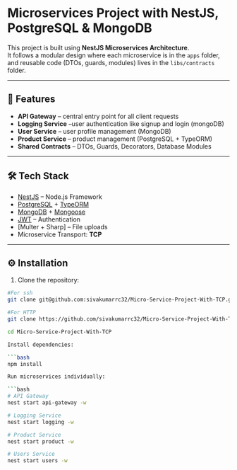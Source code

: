 # Microservices Project with NestJS, PostgreSQL & MongoDB

This project is built using **NestJS Microservices Architecture**.  
It follows a modular design where each microservice is in the `apps` folder, and reusable code (DTOs, guards, modules) lives in the `libs/contracts` folder.

---

## 🚀 Features
- **API Gateway** – central entry point for all client requests
- **Logging Service** –user authentication like signup and login (mongoDB)
- **User Service** – user profile management (MongoDB)
- **Product Service** – product management (PostgreSQL + TypeORM)
- **Shared Contracts** – DTOs, Guards, Decorators, Database Modules

---

## 🛠️ Tech Stack
- [NestJS](https://nestjs.com/) – Node.js Framework
- [PostgreSQL](https://www.postgresql.org/) + [TypeORM](https://typeorm.io/)
- [MongoDB](https://www.mongodb.com/) + [Mongoose](https://mongoosejs.com/)
- [JWT](https://jwt.io/) – Authentication
- [Multer + Sharp] – File uploads
- Microservice Transport: **TCP**

---

## ⚙️ Installation
1. Clone the repository:
```bash
#For ssh 
git clone git@github.com:sivakumarrc32/Micro-Service-Project-With-TCP.git

#For HTTP 
git clone https://github.com/sivakumarrc32/Micro-Service-Project-With-TCP.git

cd Micro-Service-Project-With-TCP

Install dependencies:

```bash
npm install

Run microservices individually:

```bash
# API Gateway
nest start api-gateway -w

# Logging Service
nest start logging -w

# Product Service
nest start product -w

# Users Service
nest start users -w